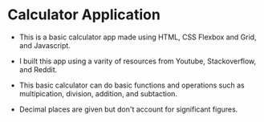 # Calculator Application

- This is a basic calculator app made using HTML, CSS Flexbox and Grid, and Javascript.

- I built this app using a varity of resources from Youtube, Stackoverflow, and Reddit.

- This basic calculator can do basic functions and operations such as multipication, division, addition, and subtaction.

- Decimal places are given but don't account for significant figures.
